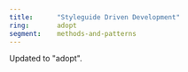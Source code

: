 ```yaml
---
title:      "Styleguide Driven Development"
ring:       adopt
segment:    methods-and-patterns
---
```


Updated to "adopt".
